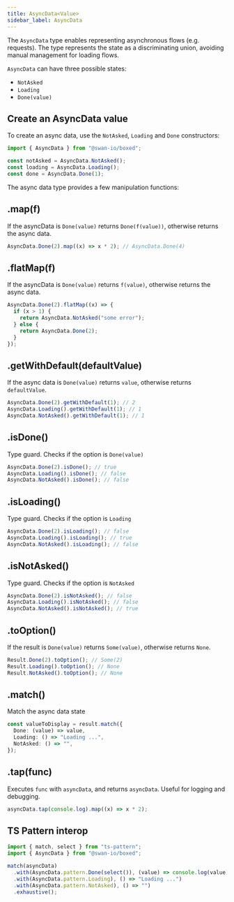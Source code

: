 ```yaml
---
title: AsyncData<Value>
sidebar_label: AsyncData
---
```


The `AsyncData` type enables representing asynchronous flows (e.g. requests). The type represents the state as a discriminating union, avoiding manual management for loading flows.

`AsyncData` can have three possible states:

- `NotAsked`
- `Loading`
- `Done(value)`

## Create an AsyncData value

To create an async data, use the `NotAsked`, `Loading` and `Done` constructors:

```ts
import { AsyncData } from "@swan-io/boxed";

const notAsked = AsyncData.NotAsked();
const loading = AsyncData.Loading();
const done = AsyncData.Done(1);
```

The async data type provides a few manipulation functions:

## .map(f)

If the asyncData is `Done(value)` returns `Done(f(value))`, otherwise returns the async data.

```ts
AsyncData.Done(2).map((x) => x * 2); // AsyncData.Done(4)
```

## .flatMap(f)

If the asyncData is `Done(value)` returns `f(value)`, otherwise returns the async data.

```ts
AsyncData.Done(2).flatMap((x) => {
  if (x > 1) {
    return AsyncData.NotAsked("some error");
  } else {
    return AsyncData.Done(2);
  }
});
```

## .getWithDefault(defaultValue)

If the async data is `Done(value)` returns `value`, otherwise returns `defaultValue`.

```ts
AsyncData.Done(2).getWithDefault(1); // 2
AsyncData.Loading().getWithDefault(1); // 1
AsyncData.NotAsked().getWithDefault(1); // 1
```

## .isDone()

Type guard. Checks if the option is `Done(value)`

```ts
AsyncData.Done(2).isDone(); // true
AsyncData.Loading().isDone(); // false
AsyncData.NotAsked().isDone(); // false
```

## .isLoading()

Type guard. Checks if the option is `Loading`

```ts
AsyncData.Done(2).isLoading(); // false
AsyncData.Loading().isLoading(); // true
AsyncData.NotAsked().isLoading(); // false
```

## .isNotAsked()

Type guard. Checks if the option is `NotAsked`

```ts
AsyncData.Done(2).isNotAsked(); // false
AsyncData.Loading().isNotAsked(); // false
AsyncData.NotAsked().isNotAsked(); // true
```

## .toOption()

If the result is `Done(value)` returns `Some(value)`, otherwise returns `None`.

```ts
Result.Done(2).toOption(); // Some(2)
Result.Loading().toOption(); // None
Result.NotAsked().toOption(); // None
```

## .match()

Match the async data state

```ts
const valueToDisplay = result.match({
  Done: (value) => value,
  Loading: () => "Loading ...",
  NotAsked: () => "",
});
```

## .tap(func)

Executes `func` with `asyncData`, and returns `asyncData`. Useful for logging and debugging.

```ts
asyncData.tap(console.log).map((x) => x * 2);
```

## TS Pattern interop

```ts
import { match, select } from "ts-pattern";
import { AsyncData } from "@swan-io/boxed";

match(asyncData)
  .with(AsyncData.pattern.Done(select()), (value) => console.log(value))
  .with(AsyncData.pattern.Loading), () => "Loading ...")
  .with(AsyncData.pattern.NotAsked), () => "")
  .exhaustive();
```
